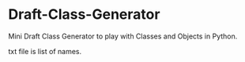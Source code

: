 # Draft-Class-Generator
Mini Draft Class Generator to play with Classes and Objects in Python. 

txt file is list of names.

